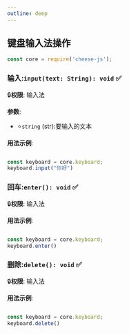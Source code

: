 ```yaml
---
outline: deep
---
```


## 键盘输入法操作

```javascript
const core = require('cheese-js');
```

### 输入:`input(text: String): void` :white_check_mark:

:lock:**权限**: 输入法

**参数**:

- ⭐`string` (str):要输入的文本

**用法示例**:

```javascript

const keyboard = core.keyboard;
keyboard.input("你好")
```

### 回车:`enter(): void` :white_check_mark:

:lock:**权限**: 输入法

**用法示例**:

```javascript

const keyboard = core.keyboard;
keyboard.enter()
```

### 删除:`delete(): void` :white_check_mark:

:lock:**权限**: 输入法

**用法示例**:

```javascript

const keyboard = core.keyboard;
keyboard.delete()
```
